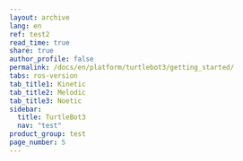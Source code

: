 ```yaml
---
layout: archive
lang: en
ref: test2
read_time: true
share: true
author_profile: false
permalink: /docs/en/platform/turtlebot3/getting_started/
tabs: ros-version
tab_title1: Kinetic
tab_title2: Melodic
tab_title3: Noetic
sidebar:
  title: TurtleBot3
  nav: "test"
product_group: test
page_number: 5
---
```

